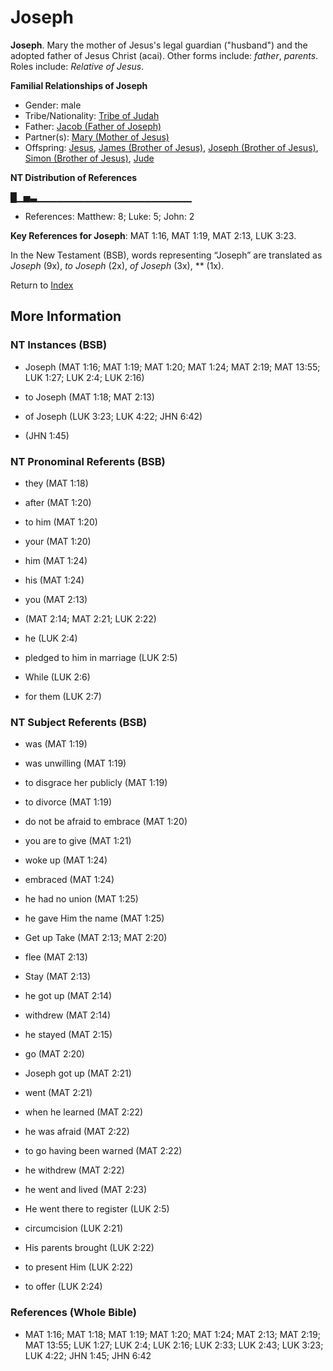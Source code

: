 # Joseph
**Joseph**. 
Mary the mother of Jesus's legal guardian ("husband") and the adopted father of Jesus Christ (acai). 
Other forms include: 
*father*, *parents*. 
Roles include: 
_Relative of Jesus_. 




**Familial Relationships of Joseph**


* Gender: male
* Tribe/Nationality: [Tribe of Judah](../../../groups/md/acai/Judah.md)
* Father: [Jacob (Father of Joseph)](Jacob.2.md)
* Partner(s): [Mary (Mother of Jesus)](Mary.md)
* Offspring: [Jesus](Jesus.2.md), [James (Brother of Jesus)](James.3.md), [Joseph (Brother of Jesus)](Joseph.3.md), [Simon (Brother of Jesus)](Simon.3.md), [Jude](Jude.md)


**NT Distribution of References**

█▁▅▃▁▁▁▁▁▁▁▁▁▁▁▁▁▁▁▁▁▁▁▁▁▁▁
* References: Matthew: 8; Luke: 5; John: 2



**Key References for Joseph**: 
MAT 1:16, MAT 1:19, MAT 2:13, LUK 3:23. 




In the New Testament (BSB), words representing “Joseph” are translated as 
*Joseph* (9x), *to Joseph* (2x), *of Joseph* (3x), ** (1x). 


Return to [Index](00-Index.md)

## More Information

### NT Instances (BSB)

* Joseph (MAT 1:16; MAT 1:19; MAT 1:20; MAT 1:24; MAT 2:19; MAT 13:55; LUK 1:27; LUK 2:4; LUK 2:16)

* to Joseph (MAT 1:18; MAT 2:13)

* of Joseph (LUK 3:23; LUK 4:22; JHN 6:42)

*  (JHN 1:45)



### NT Pronominal Referents (BSB)

* they (MAT 1:18)

* after (MAT 1:20)

* to him (MAT 1:20)

* your (MAT 1:20)

* him (MAT 1:24)

* his (MAT 1:24)

* you (MAT 2:13)

*  (MAT 2:14; MAT 2:21; LUK 2:22)

* he (LUK 2:4)

* pledged to him in marriage (LUK 2:5)

* While (LUK 2:6)

* for them (LUK 2:7)



### NT Subject Referents (BSB)

* was (MAT 1:19)

* was unwilling (MAT 1:19)

* to disgrace her publicly (MAT 1:19)

* to divorce (MAT 1:19)

* do not be afraid to embrace (MAT 1:20)

* you are to give (MAT 1:21)

* woke up (MAT 1:24)

* embraced (MAT 1:24)

* he had no union (MAT 1:25)

* he gave Him the name (MAT 1:25)

* Get up Take (MAT 2:13; MAT 2:20)

* flee (MAT 2:13)

* Stay (MAT 2:13)

* he got up (MAT 2:14)

* withdrew (MAT 2:14)

* he stayed (MAT 2:15)

* go (MAT 2:20)

* Joseph got up (MAT 2:21)

* went (MAT 2:21)

* when he learned (MAT 2:22)

* he was afraid (MAT 2:22)

* to go having been warned (MAT 2:22)

* he withdrew (MAT 2:22)

* he went and lived (MAT 2:23)

* He went there to register (LUK 2:5)

* circumcision (LUK 2:21)

* His parents brought (LUK 2:22)

* to present Him (LUK 2:22)

* to offer (LUK 2:24)



### References (Whole Bible)

* MAT 1:16; MAT 1:18; MAT 1:19; MAT 1:20; MAT 1:24; MAT 2:13; MAT 2:19; MAT 13:55; LUK 1:27; LUK 2:4; LUK 2:16; LUK 2:33; LUK 2:43; LUK 3:23; LUK 4:22; JHN 1:45; JHN 6:42



